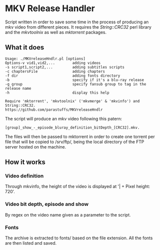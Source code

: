 MKV Release Handler
===================
Script written in order to save some time in the process
of producing an mkv video from different pieces.
It requires the *String::CRC32* perl library and the *mkvtoolnix* as well as
*mktorrent* packages.

What it does
------------
```
Usage: ./MKVreleaseHndlr.pl [options]
Options-v vid1,vid2,...        adding videos
-s script1,script2,...         adding subtitles scripts
-c chaptersFile                adding chapters
-f dir                         adding fonts directory
-b                             specify if it's a blu-ray release
-g group                       specify fansub group to tag in the release name
-h                             display this help

Require 'mktorrent', 'mkvtoolnix' ('mkvmerge' & 'mkvinfo') and String::CRC32.
https://github.com/parastuffs/MKVreleaseHndlr
```

The script will produce an mkv video following this patern: 
```
[group]_show_-_episode_bluray_definition_bitDepth_[CRC32].mkv.
```
The files will then be passed to mktorrent in order to create one torrent per 
file that will be copied to /srv/ftp/, being the local directory of the FTP server hosted on the machine.


How it works
------------
### Video definition
Through mkvinfo, the height of the video is displayed at '|   + Pixel height: 720'.

### Video bit depth, episode and show
By regex on the video name given as a parameter to the script.

### Fonts
The archive is extracted to fonts/ based on the file extension. All the fonts are then
listed and saved.
